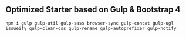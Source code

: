 ## Optimized Starter based on Gulp & Bootstrap 4

``npm i gulp gulp-util gulp-sass browser-sync gulp-concat gulp-ugl issueify gulp-clean-css gulp-rename gulp-autoprefixer gulp-notify``